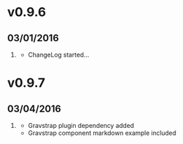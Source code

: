 # v0.9.6
## 03/01/2016

1. [](#new)
    * ChangeLog started...

# v0.9.7
## 03/04/2016

1. [](#new)
    * Gravstrap plugin dependency added
    * Gravstrap component markdown example included
